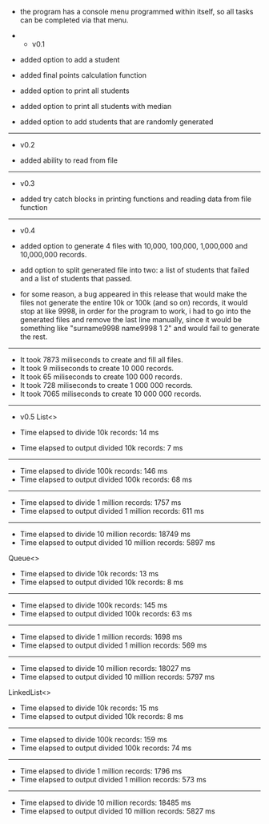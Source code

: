 - the program has a console menu programmed within itself, so all tasks can be completed via that menu.

- - v0.1

- added option to add a student

- added final points calculation function

- added option to print all students

- added option to print all students with median

- added option to add students that are randomly generated
----------------------------------------------------------------
- v0.2

- added ability to read from file
----------------------------------------------------------------
- v0.3

- added try catch blocks in printing functions and reading data from file function
----------------------------------------------------------------
- v0.4

- added option to generate 4 files with 10,000, 100,000, 1,000,000 and 10,000,000 records.
- add option to split generated file into two: a list of students that failed and a list of students that passed.
- for some reason, a bug appeared in this release that would make the files not generate the entire 10k or 100k (and so on) records, it would stop at like 9998, in order for the program to work, i had to go into the generated files and remove the last line manually, since it would be something like "surname9998 name9998 1 2" and would fail to generate the rest.

----------------------------------------------------------------
- It took 7873 miliseconds to create and fill all files.
- It took 9 miliseconds to create 10 000 records.
- It took 65 miliseconds to create 100 000 records.
- It took 728 miliseconds to create 1 000 000 records.
- It took 7065 miliseconds to create 10 000 000 records.

----------------------------------------------------------------
- v0.5
List<>

- Time elapsed to divide 10k records: 14 ms
- Time elapsed to output divided 10k records: 7 ms
----------------------------------------------------------------
- Time elapsed to divide 100k records: 146 ms
- Time elapsed to output divided 100k records: 68 ms
----------------------------------------------------------------
- Time elapsed to divide 1 million records: 1757 ms
- Time elapsed to output divided 1 million records: 611 ms
----------------------------------------------------------------
- Time elapsed to divide 10 million records: 18749 ms
- Time elapsed to output divided 10 million records: 5897 ms


Queue<>

- Time elapsed to divide 10k records: 13 ms
- Time elapsed to output divided 10k records: 8 ms
----------------------------------------------------------------
- Time elapsed to divide 100k records: 145 ms
- Time elapsed to output divided 100k records: 63 ms
----------------------------------------------------------------
- Time elapsed to divide 1 million records: 1698 ms
- Time elapsed to output divided 1 million records: 569 ms
----------------------------------------------------------------
- Time elapsed to divide 10 million records: 18027 ms
- Time elapsed to output divided 10 million records: 5797 ms

LinkedList<>
- Time elapsed to divide 10k records: 15 ms
- Time elapsed to output divided 10k records: 8 ms
----------------------------------------------------------------
- Time elapsed to divide 100k records: 159 ms
- Time elapsed to output divided 100k records: 74 ms
----------------------------------------------------------------
- Time elapsed to divide 1 million records: 1796 ms
- Time elapsed to output divided 1 million records: 573 ms
----------------------------------------------------------------
- Time elapsed to divide 10 million records: 18485 ms
- Time elapsed to output divided 10 million records: 5827 ms

